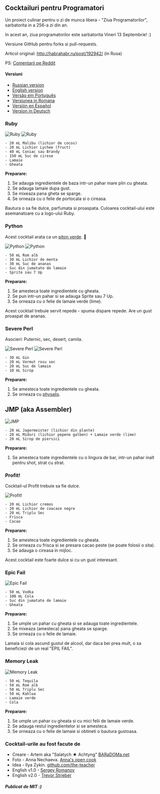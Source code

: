 ## Cocktailuri pentru Programatori

Un proiect culinar pentru o zi de munca libera - "Ziua Programatorilor", sarbatorita in a 256-a zi din an.

In acest an, ziua programatorilor este sarbatorita Vineri 13 Septembrie! :)

Versiune GitHub pentru forks si pull-requests.

Articol original: http://habrahabr.ru/post/192942/ (in Rusa)

PS: [Comentarii pe Reddit](http://www.reddit.com/r/programming/comments/1m6n2g/cocktails_for_programmers/)

#### Versiuni

* [Russian version](README.md)
* [English version](cocktails_for_programers.md)
* [Versão em Português](coqueteis_para_programadores.md)
* [Versiunea in Romana](cocktailuri_pentru_programatori.md)
* [Versión en Español](cócteles_para_programadores.md)
* [Version in Deutsch](cocktails_fuer_programmierer.md)

### Ruby

<img src="http://habr.habrastorage.org/post_images/d9a/b87/91d/d9ab8791dff93a03020fc96faf408c48.jpg" alt="Ruby" title="Ruby" />

<img src="http://habr.habrastorage.org/post_images/c50/c74/b1b/c50c74b1bad7a7a785c5055eaeb6a0aa.jpg" alt="Ruby" title="Ruby" />

```
- 20 mL Malibu (lichior de cocos)
- 20 mL Lichior Lychee (fruct)
- 40 mL Coniac sau Brandy
- 150 mL Suc de cirese
- Lamaie
- Gheata
```

**Preparare:**

1.  Se adauga ingredientele de baza intr-un pahar mare plin cu gheata.
2.  Se adauga lamaie dupa gust.
3.  Se mixeaza pana gheta se sparge.
4.  Se orneaza cu o felie de portocala si o cireasa.

Bautura o sa fie dulce, parfumata si proaspata. Culoarea cocktail-ului este asemanatoare cu a logo-ului Ruby.

### Python

Acest cocktail arata ca un [piton verde](https://www.google.ru/search?q=green+python&ie=UTF-8&tbm=isch&source=og). :snake:

<img src="http://habr.habrastorage.org/post_images/a81/043/540/a81043540b546fe94fd3f8228c1be439.jpg" alt="Python" title="Python" />

<img src="http://habr.habrastorage.org/post_images/8b2/170/619/8b21706197f93ffde4f8f1d7cb9c444b.jpg" alt="Python" title="Python" />

```
- 50 mL Rom alb
- 30 mL Lichior de menta
- 30 mL Suc de ananas
- Suc din jumatate de lamaie
- Sprite sau 7 Up
```

**Preparare:**

1.  Se amesteca toate ingredientele cu gheata.
2.  Se pun intr-un pahar si se adauga Sprite sau 7 Up.
3.  Se orneaza cu o felie de lamaie verde (lime).

Acest cocktail trebuie servit repede - spuma dispare repede. Are un gust proaspat de ananas.

### Severe Perl

Asocieri: Puternic, sec, desert, camila.

<img src="http://habr.habrastorage.org/post_images/122/4c2/773/1224c27737964d566311aae4fae37829.jpg" alt="Severe Perl" title="Severe Perl" />

<img src="http://habr.habrastorage.org/post_images/335/a14/7a8/335a147a8eff811aa6cf6470c84181bd.jpg" alt="Severe Perl" title="Severe Perl" />

```
- 30 mL Gin
- 20 mL Vermut rosu sec
- 20 mL Suc de lamaie
- 10 mL Sirop
```

**Preparare:**

1.  Se amesteca toate ingredientele cu gheata.
2.  Se orneaza cu [physalis](http://en.wikipedia.org/wiki/Physalis).

## JMP (aka Assembler)

<img src="http://habr.habrastorage.org/post_images/e40/2f5/004/e402f5004acdd7ad9f7d834fed1dc6f1.jpg" alt="JMP" title="JMP" />

```
- 20 mL Jagermeister (lichior din plante)
- 20 mL Midori (lichior pepene galben) + Lamaie verde (lime)
- 20 mL Sirop de piersici
```

**Preparare:**

1.  Se amesteca toate ingredientele cu o lingura de bar, intr-un pahar inalt pentru shot, strat cu strat.

### Profit!

Cocktail-ul Profit trebuie sa fie dulce. 

<img src="http://habr.habrastorage.org/post_images/962/c3f/122/962c3f12264c8baf7c00d7f5c2322905.jpg" alt="Profit!" title="Profit!"/>

```
- 20 mL Lichior cremos
- 20 mL Lichior de coacaze negre
- 20 mL Triplu Sec
- Frisca
- Cacao
```

**Preparare:**

1.  Se amesteca toate ingredientele cu gheata.
2.  Se orneaza cu frisca si se presara cacao peste (se poate folosii o sita).
3.  Se adauga o cireasa in mijloc.

Acest cocktail este foarte dulce si cu un gust interesant.

### Epic Fail

<img src="http://habr.habrastorage.org/post_images/56f/3dc/235/56f3dc2353b0f845a3e8c29512f68dd7.jpg" alt="Epic Fail" title="Epic Fail" />

```
- 50 mL Vodka
- 100 mL Cola
- Suc din jumatate de lamaie
- Gheata
```

**Preparare:**

1.  Se umple un pahar cu gheata si se adauga toate ingredientele.
2.  Se mixeaza (amesteca) pana gheata se sparge.
3.  Se orneaza cu o felie de lamaie.

Lamaia si cola ascund gustul de alcool, dar daca bei prea mult, o sa beneficiezi de un real "EPIL FAIL".

### Memory Leak

<img src="http://habr.habrastorage.org/post_images/6e8/159/0bf/6e81590bfa8295c4129415063b9ffde7.jpg" alt="Memory Leak" title="Memory Leak" />

```
- 50 mL Tequila
- 50 mL Rom alb
- 50 mL Triplu Sec
- 50 mL Kahlua
- Lamaie verde
- Cola
```

**Preparare:**

1.  Se umple un pahar cu gheata si cu mici felii de lamaie verde.
2.  Se adauga restul ingredientelor si se amesteca.
3.  Se orneaza cu o felie de lamaie si obtineti o bautura gustoasa.

### Cocktail-urile au fost facute de

* Creare - Artem aka "Salatych ★ Achtyng" [BARaDOMa.net](http://vk.com/baradomanet)
* Foto - Anna Nechaeva. [Anna's open cook](http://open-cook.ru)
* Idea - Ilya Zykin. [github.com/the-teacher](https://github.com/the-teacher)
* English v1.0 - [Sergey Romanov](https://github.com/srg-rmnv)
* English v2.0 - [Trevor Strieber](https://github.com/TrevorS)

##### Publicat de MIT :)
